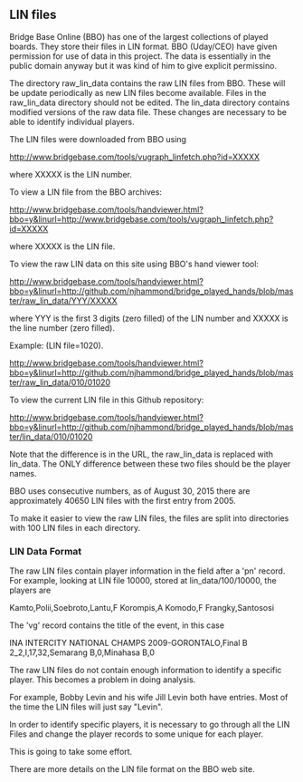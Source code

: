## LIN files

Bridge Base Online (BBO) has one of the largest collections of played boards. They store their files in LIN format. BBO (Uday/CEO) have given permission for use of data in this project. The data is essentially in the public domain anyway but it was kind of him to give explicit permissino.

The directory raw_lin_data contains the raw LIN files from BBO. These will be update periodically as new LIN files become available. Files in the raw_lin_data directory should not be edited. The lin_data directory contains modified versions of the raw data file. These changes are necessary to be able to identify individual players.

The LIN files were downloaded from BBO using

http://www.bridgebase.com/tools/vugraph_linfetch.php?id=XXXXX

where XXXXX is the LIN number.

To view a LIN file from the BBO archives:

http://www.bridgebase.com/tools/handviewer.html?bbo=y&linurl=http://www.bridgebase.com/tools/vugraph_linfetch.php?id=XXXXX

where XXXXX is the LIN file. 

To view the raw LIN data on this site using BBO's hand viewer tool:

http://www.bridgebase.com/tools/handviewer.html?bbo=y&linurl=http://github.com/njhammond/bridge_played_hands/blob/master/raw_lin_data/YYY/XXXXX

where YYY is the first 3 digits (zero filled) of the LIN number and XXXXX is the line number (zero filled).

Example: (LIN file=1020).

http://www.bridgebase.com/tools/handviewer.html?bbo=y&linurl=http://github.com/njhammond/bridge_played_hands/blob/master/raw_lin_data/010/01020

To view the current LIN file in this Github repository:

http://www.bridgebase.com/tools/handviewer.html?bbo=y&linurl=http://github.com/njhammond/bridge_played_hands/blob/master/lin_data/010/01020

Note that the difference is in the URL, the raw_lin_data is replaced with lin_data. The ONLY difference between these two files should be the player names.

BBO uses consecutive numbers, as of August 30, 2015 there are approximately 40650 LIN files with the first entry from 2005.

To make it easier to view the raw LIN files, the files are split into directories with 100 LIN files in each directory.

### LIN Data Format

The raw LIN files contain player information in the field after a 'pn' record. 
For example, looking at LIN file 10000, stored at lin_data/100/10000, the players are

Kamto,Polii,Soebroto,Lantu,F Korompis,A Komodo,F Frangky,Santososi

The 'vg' record contains the title of the event, in this case

INA INTERCITY NATIONAL CHAMPS 2009-GORONTALO,Final B 2_2,I,17,32,Semarang B,0,Minahasa B,0

The raw LIN files do not contain enough information to identify a specific player. This becomes a problem in doing analysis.

For example, Bobby Levin and his wife Jill Levin both have entries. Most of the time the LIN files will just say "Levin".

In order to identify specific players, it is necessary to go through all the LIN Files and change the player records to some unique for each player.

This is going to take some effort.

There are more details on the LIN file format on the BBO web site.
